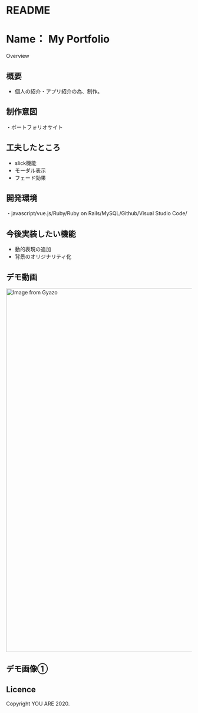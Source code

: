 # README

Name：
My Portfolio
====

Overview


## 概要
<ul>
  <li>個人の紹介・アプリ紹介の為、制作。</li>
</ul>

## 制作意図
・ポートフォリオサイト


## 工夫したところ
<ul>
  <li>slick機能</li>
  <li>モーダル表示</li>
  <li>フェード効果</li>
</ul>

## 開発環境
・javascript/vue.js/Ruby/Ruby on Rails/MySQL/Github/Visual Studio Code/

## 今後実装したい機能
<ul>
  <li>動的表現の追加</li>
  <li>背景のオリジナリティ化</li>
</ul>


## デモ動画
<a href="https://gyazo.com/c610aaed4abcbf15d314ee1fb41f30fa"><img src="https://i.gyazo.com/c610aaed4abcbf15d314ee1fb41f30fa.gif" alt="Image from Gyazo" width="984"/></a>


## デモ画像①


## Licence
Copyright YOU ARE 2020.
